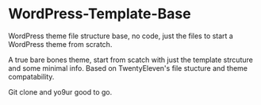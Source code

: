 WordPress-Template-Base
=======================

WordPress theme file structure base, no code, just the files to start a WordPress theme from scratch.


A true bare bones theme, start from scatch with just the template strcuture and some minimal info.
Based on TwentyEleven's file stucture and theme compatability.

Git clone and yo9ur good to go.